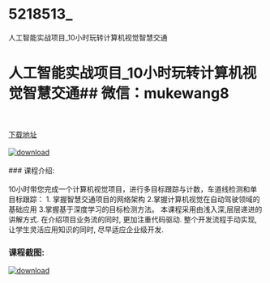 # 5218513_
人工智能实战项目_10小时玩转计算机视觉智慧交通
# 人工智能实战项目_10小时玩转计算机视觉智慧交通## 微信：mukewang8
<br/></br>[下载地址](http://www.36tz.cn/article/5218513 "下载地址")
<br/></br>[![download](http://36tz.cn/muke_img/2021_02_1-64-300x152.png "下载地址")](http://www.36tz.cn/article/5218513 "下载地址")
<br/></br>### 课程介绍:<br/></br>10小时带您完成一个计算机视觉项目，进行多目标跟踪与计数，车道线检测和单目标跟踪： 1. 掌握智慧交通项目的网络架构 2.掌握计算机视觉在自动驾驶领域的基础应用 3.掌握基于深度学习的目标检测方法。
本课程采用由浅入深,层层递进的讲解方式. 在介绍项目业务流的同时, 更加注重代码驱动. 整个开发流程手动实现, 让学生灵活应用知识的同时, 尽早适应企业级开发.

### 课程截图:
[![download](http://36tz.cn/muke_img/2021_02_2-68.png "下载地址")](http://www.36tz.cn/article/5218513 "下载地址")

